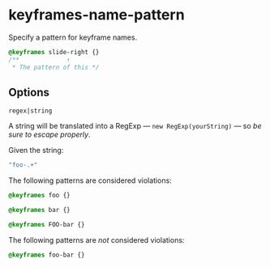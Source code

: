 # keyframes-name-pattern

Specify a pattern for keyframe names.

```css
@keyframes slide-right {}
/**             ↑
 * The pattern of this */
```

## Options

`regex|string`

A string will be translated into a RegExp — `new RegExp(yourString)` — so *be
sure to escape properly*.

Given the string:

```js
"foo-.+"
```

The following patterns are considered violations:

```css
@keyframes foo {}
```

```css
@keyframes bar {}
```

```css
@keyframes FOO-bar {}
```

The following patterns are *not* considered violations:

```css
@keyframes foo-bar {}
```
